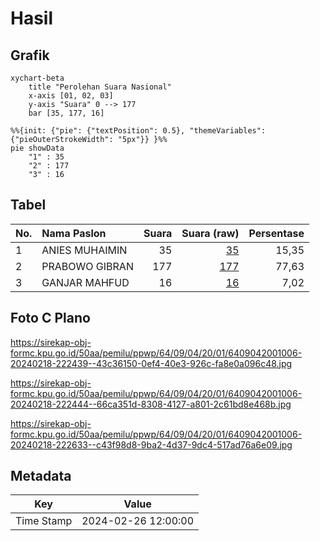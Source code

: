# Hasil

## Grafik

```mermaid
xychart-beta
    title "Perolehan Suara Nasional"
    x-axis [01, 02, 03]
    y-axis "Suara" 0 --> 177
    bar [35, 177, 16]
```

```mermaid
%%{init: {"pie": {"textPosition": 0.5}, "themeVariables": {"pieOuterStrokeWidth": "5px"}} }%%
pie showData
    "1" : 35
    "2" : 177
    "3" : 16
```

## Tabel

| No. | Nama Paslon    | Suara | Suara (raw) | Persentase |
|:--- |:-------------- | -----:| -----------:| ----------:|
| 1   | ANIES MUHAIMIN | 35    | [35][p-1]   | 15,35      |
| 2   | PRABOWO GIBRAN | 177   | [177][p-2]  | 77,63      |
| 3   | GANJAR MAHFUD  | 16    | [16][p-3]   | 7,02       |


[p-1]: https://github.com/gigit-pemilu/pemilu-2024/blob/main/pilpres/hitung-suara/sub/64-kalimantan-timur/sub/09-penajam-paser-utara/sub/04-sepaku/sub/2001-tengin-baru/sub/006-tps/sub/paslon-1.txt
[p-2]: https://github.com/gigit-pemilu/pemilu-2024/blob/main/pilpres/hitung-suara/sub/64-kalimantan-timur/sub/09-penajam-paser-utara/sub/04-sepaku/sub/2001-tengin-baru/sub/006-tps/sub/paslon-2.txt
[p-3]: https://github.com/gigit-pemilu/pemilu-2024/blob/main/pilpres/hitung-suara/sub/64-kalimantan-timur/sub/09-penajam-paser-utara/sub/04-sepaku/sub/2001-tengin-baru/sub/006-tps/sub/paslon-3.txt

## Foto C Plano

https://sirekap-obj-formc.kpu.go.id/50aa/pemilu/ppwp/64/09/04/20/01/6409042001006-20240218-222439--43c36150-0ef4-40e3-926c-fa8e0a096c48.jpg

https://sirekap-obj-formc.kpu.go.id/50aa/pemilu/ppwp/64/09/04/20/01/6409042001006-20240218-222444--66ca351d-8308-4127-a801-2c61bd8e468b.jpg

https://sirekap-obj-formc.kpu.go.id/50aa/pemilu/ppwp/64/09/04/20/01/6409042001006-20240218-222633--c43f98d8-9ba2-4d37-9dc4-517ad76a6e09.jpg


## Metadata

| Key        | Value               |
| ---------- | ------------------- |
| Time Stamp | 2024-02-26 12:00:00 |



